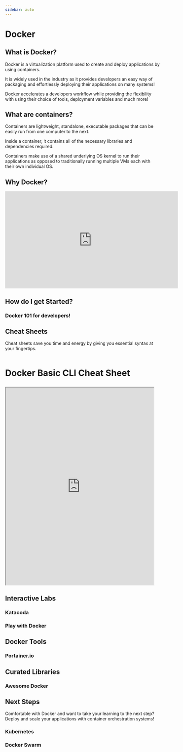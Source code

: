 ```yaml
---
sidebar: auto
---
```


# Docker

## What is Docker?

Docker is a virtualization platform used to create and deploy applications by using containers.

It is widely used in the industry as it provides developers an easy way of packaging and effortlessly deploying their applications on many systems!

Docker accelerates a developers workflow while providing the flexibility with using their choice of tools, deployment variables and much more!




## What are containers?

Containers are lightweight, standalone, executable packages that can be easily run from one computer to the next.
 
Inside a container, it contains all of the necessary libraries and dependencies required.
 
Containers make use of a shared underlying OS kernel to run their applications as opposed to traditionally running multiple VMs each with their own individual OS.

<LevelWithButton :imageRight="false" image="https://www.docker.com/sites/default/files/d8/2018-11/docker-containerized-and-vm-transparent-bg.png" desc="Find out more about containers and their benefits!" 
button="Check it out!" link="https://www.netapp.com/us/info/what-are-containers.aspx" />


## Why Docker?

<div style="padding:0 0 0 0;position:relative;"><iframe width="560" height="315" src="https://www.youtube.com/embed/_dfLOzuIg2o?controls=0&amp;start=18&end=242" frameborder="0" allow="accelerometer; autoplay; encrypted-media; gyroscope; picture-in-picture" allowfullscreen></iframe></div>

## How do I get Started?

### Docker 101 for developers!

<LevelWithButton image="https://www.docker.com/sites/default/files/d8/2020-03/playwithdockertoo.png" desc="In this course, you will learn the Docker basics through a series of interactive tutorials!" button="Start Learning!" link="https://www.docker.com/101-tutorial" />

## Cheat Sheets

Cheat sheets save you time and energy by giving you essential syntax at your fingertips.

<div class="scrolling-wrapper">
  
  <div class="scroll-child">

### Docker Basic CLI Cheat Sheet

   <iframe src="https://lostindetails.com/cheatsheet/docker/docker_blue2_light.pdf" width="480" height="640"></iframe>
   </div>

   <div class="scroll-child">

### Docker Compose Cheat Sheet

   <iframe src="https://cheatography.com/gauravpandey44/cheat-sheets/docker-compose/pdf" width="480" height="640"></iframe>
   </div>

</div>

<LevelWithButton image="https://raw.githubusercontent.com/sangam14/dockercheatsheets/master/dockercheatsheet8.png" link="http://dockerlabs.collabnix.com/docker/cheatsheet/" button="Check it out!" desc="An essential and comprehensive list of most Docker commands with usage examples!"/>

<LevelWithButton :imageRight="false" image="https://extremeautomation.io/img/cheatsheets/cheat_sheet_docker_page_1.png" link="https://extremeautomation.io/img/cheatsheets/cheat_sheet_docker_page_1.png" button="Check it out!" desc="A DockerFile and definition cheat sheet!"/>

## Interactive Labs

### Katacoda

<LevelWithButton image="https://raw.githubusercontent.com/katacoda/scenario-examples/master/assets/avatar.png" link="https://www.katacoda.com/courses/docker" button="Check it out!" desc="Get more hands on experience with Docker and containers through interactive labs and scenarios!"/>

### Play with Docker

<LevelWithButton :imageRight="false" image="https://www.docker.com/sites/default/files/d8/styles/role_icon/public/2020-01/Moby-and-Friends.jpeg?itok=pwBxOtY6" link="https://training.play-with-docker.com/" button="Check it out!" desc="More labs and tutorials that are specific to Developers, System Administrators and more!"/>

## Docker Tools

### Portainer.io

<LevelWithButton image="https://raw.githubusercontent.com/portainer/portainer/develop/assets/images/logo_alt.png" link="https://www.portainer.io/" button="Check it out!" desc="Setup and deploy your containers with a click of a button!"/>

## Curated Libraries

### Awesome Docker
<LevelWithButton :imageRight="false" image="https://deploybot.com/assets/blog/Using-Docker-Containersposting.png" link="https://github.com/veggiemonk/awesome-docker#contents-" button="Check it out!" desc="A curated list of awesome resources, projects, tools and other things related to Docker!"/>

## Next Steps
Comfortable with Docker and want to take your learning to the next step?
Deploy and scale your applications with container orchestration systems!

### Kubernetes
<LevelWithButton image="https://raw.githubusercontent.com/kubernetes/kubernetes/master/logo/logo.png" link="https://kubernetes.io/docs/concepts/overview/what-is-kubernetes/" button="Explore Kubernetes!" desc="The most popular container orchestration system used to launch and scale your applications!"/>

### Docker Swarm

<LevelWithButton :imageRight="false" image="https://raw.githubusercontent.com/play-with-docker/play-with-docker/master/www/assets/swarm.png" link="https://github.com/veggiemonk/awesome-docker#awesome-lists" button="Explore Docker Swarm!" desc="Another widely used orchestration system for managing containers!"/>


<style scoped>
.scrolling-wrapper {
  display: flex;
  flex-wrap: nowrap;
  overflow-x: auto;

}
.scroll-child {
    flex: 0 0 auto;
    margin-right: 36px;
    font-size: 24px
}
</style>
